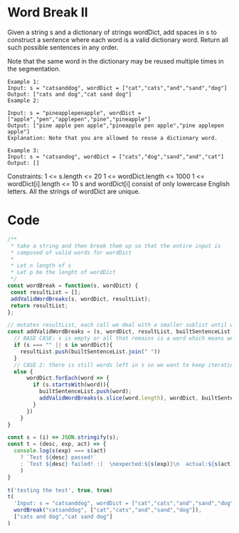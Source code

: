# Word Break II
Given a string s and a dictionary of strings wordDict, add spaces in s to construct a sentence where each word is a valid dictionary word. Return all such possible sentences in any order.

Note that the same word in the dictionary may be reused multiple times in the segmentation.

 
```
Example 1:
Input: s = "catsanddog", wordDict = ["cat","cats","and","sand","dog"]
Output: ["cats and dog","cat sand dog"]
Example 2:

Input: s = "pineapplepenapple", wordDict = ["apple","pen","applepen","pine","pineapple"]
Output: ["pine apple pen apple","pineapple pen apple","pine applepen apple"]
Explanation: Note that you are allowed to reuse a dictionary word.

Example 3:
Input: s = "catsandog", wordDict = ["cats","dog","sand","and","cat"]
Output: []
```
 

Constraints:
1 <= s.length <= 20
1 <= wordDict.length <= 1000
1 <= wordDict[i].length <= 10
s and wordDict[i] consist of only lowercase English letters.
All the strings of wordDict are unique.

# Code 
```js
/**
 * take a string and then break them up so that the entire input is 
 * composed of valid words for wordDict
 * 
 * Let n length of s 
 * Let p be the lenght of wordDict  
 */
const wordBreak = function(s, wordDict) {
 const resultList = [];
 addValidWordBreaks(s, wordDict, resultList);
 return resultList;
};

// mutates resultList, each call we deal with a smaller sublist until we 
const addValidWordBreaks = (s, wordDict, resultList, builtSentenceList = []) => {
  // BASE CASE: s is empty or all that remains is a word which means we are at the end so push to resultList
  if (s === "" || s in wordDict){
    resultList.push(builtSentenceList.join(" "))
  }
  // CASE 2: there is still words left in s so we want to keep iterating forward 
  else {
      wordDict.forEach(word => {
        if (s.startsWith(word)){
          builtSentenceList.push(word);
          addValidWordBreaks(s.slice(word.length), wordDict, builtSentenceList)
        }
      })
    }
}

const s = (i) => JSON.stringify(s);
const t = (desc, exp, act) => {
  console.log(s(exp) === s(act) 
    ? `Test ${desc} passed!`
    : `Test ${desc} failed! :(  \nexpected:${s(exp)}\n  actual:${s(act)}`
    )
}

t('testing the test', true, true)
t(
  'Input: s = "catsanddog", wordDict = ["cat","cats","and","sand","dog"]',["cats and dog","cat sand dog"], 
  wordBreak("catsanddog", ["cat","cats","and","sand","dog"]),
  ["cats and dog","cat sand dog"]
)
```
